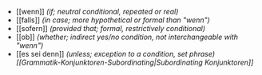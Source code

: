 - [[wenn]] *(if; neutral conditional, repeated or real)*
- [[falls]] *(in case; more hypothetical or formal than "wenn")*
- [[sofern]] *(provided that; formal, restrictively conditional)*
- [[ob]] *(whether; indirect yes/no condition, not interchangeable with "wenn")*
- [[es sei denn]] *(unless; exception to a condition, set phrase)*
*[[Grammatik-Konjunktoren-Subordinating|Subordinating Konjunktoren]]*
